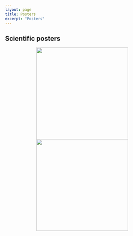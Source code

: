 ```yaml
---
layout: page
title: Posters
excerpt: "Posters"
---
```


## Scientific posters

<p align="center">
  <img src='./posters/Poster_2007_1.jpg' width="300" />
  <img src='./posters/Poster_2009_1.jpg' width="300" />
</p>

